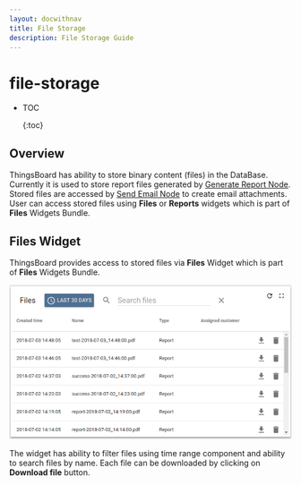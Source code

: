 ```yaml
---
layout: docwithnav
title: File Storage
description: File Storage Guide
---
```


# file-storage

* TOC

  {:toc}

## Overview

ThingsBoard has ability to store binary content \(files\) in the DataBase. Currently it is used to store report files generated by [Generate Report Node](https://github.com/caoyingde/thingsboard.github.io/tree/9437083b88083a9b2563248432cbbe460867fbaf/docs/user-guide/rule-engine-2-0/pe/action-nodes/README.md#generate-report-node). Stored files are accessed by [Send Email Node](https://github.com/caoyingde/thingsboard.github.io/tree/9437083b88083a9b2563248432cbbe460867fbaf/docs/user-guide/rule-engine-2-0/external-nodes/README.md#send-email-node) to create email attachments. User can access stored files using **Files** or **Reports** widgets which is part of **Files** Widgets Bundle.

## Files Widget

ThingsBoard provides access to stored files via **Files** Widget which is part of **Files** Widgets Bundle.

![image](../../.gitbook/assets/file-storage-files-widget.png)

The widget has ability to filter files using time range component and ability to search files by name. Each file can be downloaded by clicking on **Download file** button.

